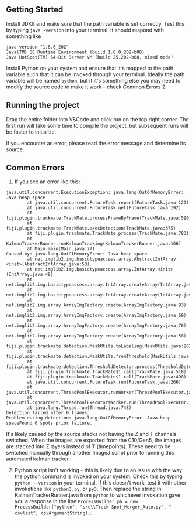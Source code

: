 ## Getting Started

Install JDK8 and make sure that the path variable is set correctly. Test this by typing `java -version` into your terminal. It should respond with something like 
```
java version "1.8.0_202"
Java(TM) SE Runtime Environment (build 1.8.0_202-b08)
Java HotSpot(TM) 64-Bit Server VM (build 25.202-b08, mixed mode)
```
Install Python on your system and ensure that it's mapped to the path variable such that it can be invoked through your terminal. Ideally the path variable will be named `python`, but if it's something else you may need to modify the source code to make it work - check Common Errors 2. 

## Running the project
Drag the entire folder into VSCode and click run on the top right corner.
The first run will take some time to compile the project, but subsequent runs will be faster to initialize.

If you encounter an error, please read the error message and determine its source.

## Common Errors
1. If you see an error like this:
```
java.util.concurrent.ExecutionException: java.lang.OutOfMemoryError: Java heap space
        at java.util.concurrent.FutureTask.report(FutureTask.java:122)
        at java.util.concurrent.FutureTask.get(FutureTask.java:192)
        at fiji.plugin.trackmate.TrackMate.processFrameByFrame(TrackMate.java:590)
        at fiji.plugin.trackmate.TrackMate.execDetection(TrackMate.java:375)
        at fiji.plugin.trackmate.TrackMate.process(TrackMate.java:783)
        at KalmanTrackerRunner.runKalmanTracking(KalmanTrackerRunner.java:166)
        at Main.main(Main.java:77)
Caused by: java.lang.OutOfMemoryError: Java heap space
        at net.imglib2.img.basictypeaccess.array.AbstractIntArray.<init>(AbstractIntArray.java:50)
        at net.imglib2.img.basictypeaccess.array.IntArray.<init>(IntArray.java:48)
        at net.imglib2.img.basictypeaccess.array.IntArray.createArray(IntArray.java:59)
        at net.imglib2.img.basictypeaccess.array.IntArray.createArray(IntArray.java:42)
        at net.imglib2.img.array.ArrayImgFactory.create(ArrayImgFactory.java:93)
        at net.imglib2.img.array.ArrayImgFactory.create(ArrayImgFactory.java:69)
        at net.imglib2.img.array.ArrayImgFactory.create(ArrayImgFactory.java:76)
        at net.imglib2.img.array.ArrayImgFactory.create(ArrayImgFactory.java:58)
        at fiji.plugin.trackmate.detection.MaskUtils.toLabeling(MaskUtils.java:202)
        at fiji.plugin.trackmate.detection.MaskUtils.fromThreshold(MaskUtils.java:250)
        at fiji.plugin.trackmate.detection.ThresholdDetector.process(ThresholdDetector.java:126)
        at fiji.plugin.trackmate.TrackMate$1.call(TrackMate.java:518)
        at fiji.plugin.trackmate.TrackMate$1.call(TrackMate.java:498)
        at java.util.concurrent.FutureTask.run(FutureTask.java:266)
        at java.util.concurrent.ThreadPoolExecutor.runWorker(ThreadPoolExecutor.java:1149)
        at java.util.concurrent.ThreadPoolExecutor$Worker.run(ThreadPoolExecutor.java:624)
        at java.lang.Thread.run(Thread.java:748)
Detection failed after 0 frames:
Problem during detection: java.lang.OutOfMemoryError: Java heap spaceFound 0 spots prior failure.
```
It's likely caused by the source stacks not having the Z and T channels switched. When the images are exported from the C10/Gen5, the images are stacked into Z layers instead of T (timepoints). These need to be switched manually through another ImageJ script prior to running this automated kalman tracker.

2. Python script isn't working - this is likely due to an issue with the way the python command is invoked on your system. Check this by typing `python --version` in your terminal. If this doesn't work, test it with other invokations like `python3`, `py`, or `py3`. Then replace the string in KalmanTrackerRunner.java from `python` to whichever invokation gave you a response in the line `ProcessBuilder pb = new ProcessBuilder("python", "src\\Track-Spot_Merger_Auto.py", "--csvlist", csvArgumentString);`.
